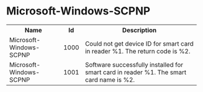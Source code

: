 # Microsoft-Windows-SCPNP

<table>
<colgroup><col/><col/><col/></colgroup>
<tr><th>Name</th><th>Id</th><th>Description</th></tr>
<tr><td>Microsoft-Windows-SCPNP</td><td>1000</td><td>Could not get device ID for smart card in reader %1. The return code is %2.</td></tr>
<tr><td>Microsoft-Windows-SCPNP</td><td>1001</td><td>Software successfully installed for smart card in reader %1. The smart card name is %2.</td></tr>
</table>
